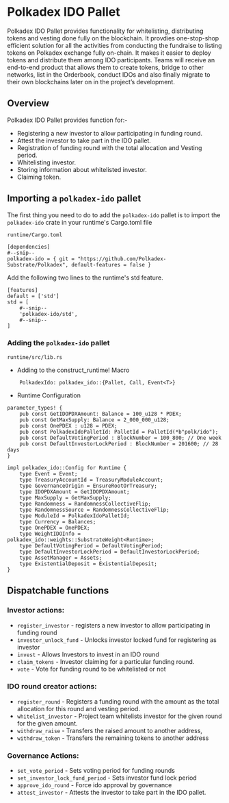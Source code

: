 # Polkadex IDO Pallet

Polkadex IDO Pallet provides functionality for whitelisting, distributing tokens and vesting done fully on the blockchain. It provdies one-stop-shop efficient solution for all the activities from conducting the fundraise to listing tokens on Polkadex exchange fully on-chain. It makes it easier to deploy tokens and distribute them among IDO participants. Teams will receive an end-to-end product that allows them to create tokens, bridge to other networks, list in the Orderbook, conduct IDOs and also finally migrate to their own blockchains later on in the project’s development.

## Overview
Polkadex IDO Pallet provides function for:-
* Registering a new investor to allow participating in funding round.
* Attest the investor to take part in the IDO pallet.
* Registration of funding round with the total allocation and Vesting period.
* Whitelisting investor.
* Storing information about whitelisted investor.
* Claiming token.

## Importing a `polkadex-ido` pallet

The first thing you need to do to add the `polkadex-ido` pallet is to import the `polkadex-ido` crate in your runtime's Cargo.toml file

`runtime/Cargo.toml`

```
[dependencies]
#--snip--
polkadex-ido = { git = "https://github.com/Polkadex-Substrate/Polkadex", default-features = false }
```

Add the following two lines to the runtime's std feature.

```
[features]
default = ['std']
std = [
    #--snip--
    'polkadex-ido/std',
    #--snip--
]
```

### Adding the `polkadex-ido` pallet

`runtime/src/lib.rs`

- Adding to the construct_runtime! Macro

```
    PolkadexIdo: polkadex_ido::{Pallet, Call, Event<T>}
```

- Runtime Configuration

```
parameter_types! {
    pub const GetIDOPDXAmount: Balance = 100_u128 * PDEX;
    pub const GetMaxSupply: Balance = 2_000_000_u128;
    pub const OnePDEX : u128 = PDEX;
    pub const PolkadexIdoPalletId: PalletId = PalletId(*b"polk/ido");
    pub const DefaultVotingPeriod : BlockNumber = 100_800; // One week
    pub const DefaultInvestorLockPeriod : BlockNumber = 201600; // 28 days
}

impl polkadex_ido::Config for Runtime {
    type Event = Event;
    type TreasuryAccountId = TreasuryModuleAccount;
    type GovernanceOrigin = EnsureRootOrTreasury;
    type IDOPDXAmount = GetIDOPDXAmount;
    type MaxSupply = GetMaxSupply;
    type Randomness = RandomnessCollectiveFlip;
    type RandomnessSource = RandomnessCollectiveFlip;
    type ModuleId = PolkadexIdoPalletId;
    type Currency = Balances;
    type OnePDEX = OnePDEX;
    type WeightIDOInfo = polkadex_ido::weights::SubstrateWeight<Runtime>;
    type DefaultVotingPeriod = DefaultVotingPeriod;
    type DefaultInvestorLockPeriod = DefaultInvestorLockPeriod;
    type AssetManager = Assets;
    type ExistentialDeposit = ExistentialDeposit;
}
```

## Dispatchable functions

 ### Investor actions:
- `register_investor` - registers a new investor to allow participating in funding round
 - `investor_unlock_fund` - Unlocks investor locked fund for registering as investor
 - `invest` - Allows Investors to invest in an IDO round
 - `claim_tokens` - Investor claiming for a particular funding round.
 - `vote` - Vote for funding round to be whitelisted or not
 ### IDO round creator actions:
 - `register_round` - Registers a funding round with the amount as the total allocation for this round and vesting period.
 - `whitelist_investor` -  Project team whitelists investor for the given round for the given amount.
 - `withdraw_raise` -  Transfers the raised amount to another address,
 - `withdraw_token` - Transfers the remaining tokens to another address
 ### Governance Actions:
 - `set_vote_period` - Sets voting period for funding rounds
 - `set_investor_lock_fund_period` - Sets investor fund lock period
 - `approve_ido_round` - Force ido approval by governance
 - `attest_investor` - Attests the investor to take part in the IDO pallet.


